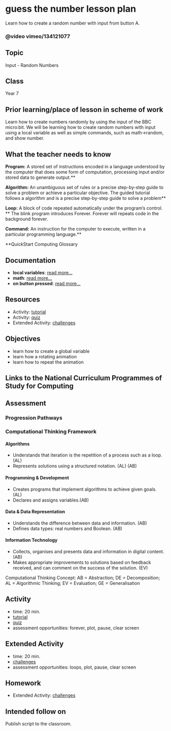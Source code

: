# guess the number lesson plan

Learn how to create a random number with input from button A.

### @video vimeo/134121077

## Topic

Input - Random Numbers

## Class

Year 7

## Prior learning/place of lesson in scheme of work

Learn how to create numbers randomly by using the input of the BBC micro:bit. We will be learning how to create random numbers with input using a local variable as well as simple commands, such as math->random, and show number.

## What the teacher needs to know

**Program:** A stored set of instructions encoded in a language understood by the computer that does some form of computation, processing input and/or stored data to generate output.**

**Algorithm:** An unambiguous set of rules or a precise step-by-step guide to solve a problem or achieve a particular objective. The guided tutorial follows a algorithm and is a precise step-by-step guide to solve a problem**

**Loop:** A block of code repeated automatically under the program’s control. ** The blink program introduces Forever. Forever will repeats code in the background forever.

**Command:** An instruction for the computer to execute, written in a particular programming language.**

**QuickStart Computing Glossary

## Documentation

* **local variables**: [read more...](/reference/variables/var)
* **math**: [read more...](/js/math)
* **on button pressed**: [read more...](/reference/input/on-button-pressed)

## Resources

* Activity: [tutorial](/lessons/guess-the-number/tutorial)
* Activity: [quiz](/lessons/guess-the-number/quiz)
* Extended Activity: [challenges](/lessons/guess-the-number/challenges)

## Objectives

* learn how to create a global variable
* learn how a rotating animation
* learn how to repeat the animation

## Links to the National Curriculum Programmes of Study for Computing

## Assessment

### Progression Pathways

### Computational Thinking Framework

#### Algorithms

* Understands that iteration is the repetition of a process such as a loop. (AL)
* Represents solutions using a structured notation. (AL) (AB)

#### Programming & Development

* Creates programs that implement algorithms to achieve given goals. (AL)
* Declares and assigns variables.(AB)

#### Data & Data Representation

* Understands the difference between data and information. (AB)
* Defines data types: real numbers and Boolean. (AB)

#### Information Technology

*  Collects, organises and presents data and information in digital content. (AB)
* Makes appropriate improvements to solutions based on feedback received, and can comment on the success of the solution. (EV)

Computational Thinking Concept: AB = Abstraction; DE = Decomposition; AL = Algorithmic Thinking; EV = Evaluation; GE = Generalisation

## Activity

* time: 20 min.
* [tutorial](/lessons/guess-the-number/tutorial)
* [quiz](/lessons/guess-the-number/quiz)
* assessment opportunities: forever, plot, pause, clear screen

## Extended Activity

* time: 20 min.
* [challenges](/lessons/guess-the-number/challenges)
* assessment opportunities: loops, plot, pause, clear screen

## Homework

* Extended Activity: [challenges](/lessons/guess-the-number/challenges)

## Intended follow on

Publish script to the classroom.

